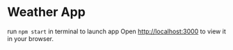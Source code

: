 # Weather App

run `npm start` in terminal to launch app
Open [http://localhost:3000](http://localhost:3000) to view it in your browser.



